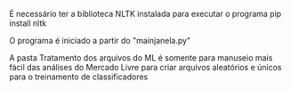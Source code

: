 É necessário ter a biblioteca NLTK instalada para executar o programa
pip install nltk

O programa é iniciado a partir do "mainjanela.py"

A pasta Tratamento dos arquivos do ML é somente para manuseio mais fácil das análises do Mercado Livre para criar arquivos aleatórios e únicos para o treinamento de classificadores